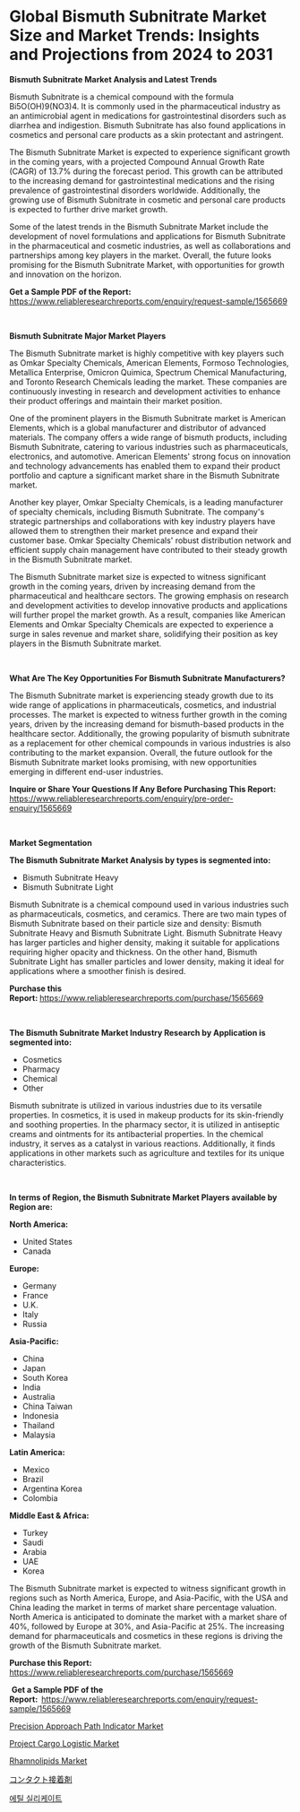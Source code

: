 <p><h1>Global Bismuth Subnitrate Market Size and Market Trends: Insights and Projections from 2024 to 2031</h1></p><p><strong>Bismuth Subnitrate Market Analysis and Latest Trends</strong></p>
<p><p>Bismuth Subnitrate is a chemical compound with the formula Bi5O(OH)9(NO3)4. It is commonly used in the pharmaceutical industry as an antimicrobial agent in medications for gastrointestinal disorders such as diarrhea and indigestion. Bismuth Subnitrate has also found applications in cosmetics and personal care products as a skin protectant and astringent.</p><p>The Bismuth Subnitrate Market is expected to experience significant growth in the coming years, with a projected Compound Annual Growth Rate (CAGR) of 13.7% during the forecast period. This growth can be attributed to the increasing demand for gastrointestinal medications and the rising prevalence of gastrointestinal disorders worldwide. Additionally, the growing use of Bismuth Subnitrate in cosmetic and personal care products is expected to further drive market growth.</p><p>Some of the latest trends in the Bismuth Subnitrate Market include the development of novel formulations and applications for Bismuth Subnitrate in the pharmaceutical and cosmetic industries, as well as collaborations and partnerships among key players in the market. Overall, the future looks promising for the Bismuth Subnitrate Market, with opportunities for growth and innovation on the horizon.</p></p>
<p><strong>Get a Sample PDF of the Report:&nbsp;</strong> <a href="https://www.reliableresearchreports.com/enquiry/request-sample/1565669">https://www.reliableresearchreports.com/enquiry/request-sample/1565669</a></p>
<p>&nbsp;</p>
<p><strong>Bismuth Subnitrate Major Market Players</strong></p>
<p><p>The Bismuth Subnitrate market is highly competitive with key players such as Omkar Specialty Chemicals, American Elements, Formoso Technologies, Metallica Enterprise, Omicron Quimica, Spectrum Chemical Manufacturing, and Toronto Research Chemicals leading the market. These companies are continuously investing in research and development activities to enhance their product offerings and maintain their market position.</p><p>One of the prominent players in the Bismuth Subnitrate market is American Elements, which is a global manufacturer and distributor of advanced materials. The company offers a wide range of bismuth products, including Bismuth Subnitrate, catering to various industries such as pharmaceuticals, electronics, and automotive. American Elements' strong focus on innovation and technology advancements has enabled them to expand their product portfolio and capture a significant market share in the Bismuth Subnitrate market.</p><p>Another key player, Omkar Specialty Chemicals, is a leading manufacturer of specialty chemicals, including Bismuth Subnitrate. The company's strategic partnerships and collaborations with key industry players have allowed them to strengthen their market presence and expand their customer base. Omkar Specialty Chemicals' robust distribution network and efficient supply chain management have contributed to their steady growth in the Bismuth Subnitrate market.</p><p>The Bismuth Subnitrate market size is expected to witness significant growth in the coming years, driven by increasing demand from the pharmaceutical and healthcare sectors. The growing emphasis on research and development activities to develop innovative products and applications will further propel the market growth. As a result, companies like American Elements and Omkar Specialty Chemicals are expected to experience a surge in sales revenue and market share, solidifying their position as key players in the Bismuth Subnitrate market.</p></p>
<p>&nbsp;</p>
<p><strong>What Are The Key Opportunities For Bismuth Subnitrate Manufacturers?</strong></p>
<p><p>The Bismuth Subnitrate market is experiencing steady growth due to its wide range of applications in pharmaceuticals, cosmetics, and industrial processes. The market is expected to witness further growth in the coming years, driven by the increasing demand for bismuth-based products in the healthcare sector. Additionally, the growing popularity of bismuth subnitrate as a replacement for other chemical compounds in various industries is also contributing to the market expansion. Overall, the future outlook for the Bismuth Subnitrate market looks promising, with new opportunities emerging in different end-user industries.</p></p>
<p><strong>Inquire or Share Your Questions If Any Before Purchasing This Report:</strong> <a href="https://www.reliableresearchreports.com/enquiry/pre-order-enquiry/1565669">https://www.reliableresearchreports.com/enquiry/pre-order-enquiry/1565669</a></p>
<p>&nbsp;</p>
<p><strong>Market Segmentation</strong></p>
<p><strong>The Bismuth Subnitrate Market Analysis by types is segmented into:</strong></p>
<p><ul><li>Bismuth Subnitrate Heavy</li><li>Bismuth Subnitrate Light</li></ul></p>
<p><p>Bismuth Subnitrate is a chemical compound used in various industries such as pharmaceuticals, cosmetics, and ceramics. There are two main types of Bismuth Subnitrate based on their particle size and density: Bismuth Subnitrate Heavy and Bismuth Subnitrate Light. Bismuth Subnitrate Heavy has larger particles and higher density, making it suitable for applications requiring higher opacity and thickness. On the other hand, Bismuth Subnitrate Light has smaller particles and lower density, making it ideal for applications where a smoother finish is desired.</p></p>
<p><strong>Purchase this Report:&nbsp;</strong><a href="https://www.reliableresearchreports.com/purchase/1565669">https://www.reliableresearchreports.com/purchase/1565669</a></p>
<p>&nbsp;</p>
<p><strong>The Bismuth Subnitrate Market Industry Research by Application is segmented into:</strong></p>
<p><ul><li>Cosmetics</li><li>Pharmacy</li><li>Chemical</li><li>Other</li></ul></p>
<p><p>Bismuth subnitrate is utilized in various industries due to its versatile properties. In cosmetics, it is used in makeup products for its skin-friendly and soothing properties. In the pharmacy sector, it is utilized in antiseptic creams and ointments for its antibacterial properties. In the chemical industry, it serves as a catalyst in various reactions. Additionally, it finds applications in other markets such as agriculture and textiles for its unique characteristics.</p></p>
<p>&nbsp;</p>
<p><strong>In terms of Region, the Bismuth Subnitrate Market Players available by Region are:</strong></p>
<p>
    <p> <strong> North America: </strong>
        <ul>
            <li>United States</li>
            <li>Canada</li>
        </ul>
        </p> 
    <p> <strong> Europe: </strong>
        <ul>
            <li>Germany</li>
            <li>France</li>
            <li>U.K.</li>
            <li>Italy</li>
            <li>Russia</li>
        </ul>
        </p> 
    <p> <strong> Asia-Pacific: </strong>
        <ul>
            <li>China</li>
            <li>Japan</li>
            <li>South Korea</li>
            <li>India</li>
            <li>Australia</li>
            <li>China Taiwan</li>
            <li>Indonesia</li>
            <li>Thailand</li>
            <li>Malaysia</li>
        </ul>
        </p> 
    <p> <strong> Latin America: </strong>
        <ul>
            <li>Mexico</li>
            <li>Brazil</li>
            <li>Argentina Korea</li>
            <li>Colombia</li>
        </ul>
        </p> 
    <p> <strong> Middle East & Africa: </strong>
        <ul>
            <li>Turkey</li>
            <li>Saudi</li>
            <li>Arabia</li>
            <li>UAE</li>
            <li>Korea</li>
        </ul>
    </p>
    </p>
<p><p>The Bismuth Subnitrate market is expected to witness significant growth in regions such as North America, Europe, and Asia-Pacific, with the USA and China leading the market in terms of market share percentage valuation. North America is anticipated to dominate the market with a market share of 40%, followed by Europe at 30%, and Asia-Pacific at 25%. The increasing demand for pharmaceuticals and cosmetics in these regions is driving the growth of the Bismuth Subnitrate market.</p></p>
<p><strong>Purchase this Report: </strong><a href="https://www.reliableresearchreports.com/purchase/1565669">https://www.reliableresearchreports.com/purchase/1565669</a></p>
<p>&nbsp;<strong>Get a Sample PDF of the Report:&nbsp;&nbsp;</strong><a href="https://www.reliableresearchreports.com/enquiry/request-sample/1565669">https://www.reliableresearchreports.com/enquiry/request-sample/1565669</a></p>
<p><strong></strong></p>
<p><p><a href="https://issuu.com/reportprime-2/docs/precision-approach-path-indicator-market-size-2030">Precision Approach Path Indicator Market</a></p><p><a href="https://forested-sushi-9b0.notion.site/Project-Cargo-Logistic-Market-Size-Furnishes-Valuable-Information-Encompassing-Market-Share-Market--5f6045d9ffb74b1eaa765c2929c8ca5a">Project Cargo Logistic Market</a></p><p><a href="https://github.com/derrinmiltonellis35gcl/Market-Research-Report-List-1/blob/main/rhamnolipids-market.md">Rhamnolipids Market</a></p><p><a href="https://github.com/hwbcz413288296/Market-Research-Report-List-1/blob/main/5798229190312.md">コンタクト接着剤</a></p><p><a href="https://github.com/bunxhcci35271755/Market-Research-Report-List-1/blob/main/6969794190186.md">에틸 실리케이트</a></p></p>